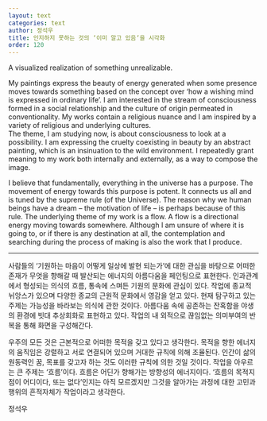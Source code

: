 ```yaml
---
layout: text
categories: text
author: 정석우
title: 인지하지 못하는 것의 ‘이미 알고 있음‘을 시각화
order: 120
---
```


A visualized realization of something unrealizable.

My paintings express the beauty of energy generated when some presence moves towards something based on the concept over ‘how a wishing mind is expressed in ordinary life’. I am interested in the stream of consciousness formed in a social relationship and the culture of origin permeated in conventionality. My works contain a religious nuance and I am inspired by a variety of religious and underlying cultures.  
The theme, I am studying now, is about consciousness to look at a possibility. I am expressing the cruelty coexisting in beauty by an abstract painting, which is an insinuation to the wild environment. I repeatedly grant meaning to my work both internally and externally, as a way to compose the image. 

I believe that fundamentally, everything in the universe has a purpose. The movement of energy towards this purpose is potent. It connects us all and is tuned by the supreme rule (of the Universe). The reason why we human beings have a dream – the motivation of life – is perhaps because of this rule. The underlying theme of my work is a flow. A flow is a directional energy moving towards somewhere. Although I am unsure of where it is going to, or if there is any destination at all, the contemplation and searching during the process of making is also the work that I produce.

----

사람들의 ‘기원하는 마음이 어떻게 일상에 발현 되는가’에 대한 관심을 바탕으로 어떠한 존재가 무엇을 향해갈 때 발산되는 에너지의 아름다움을 페인팅으로 표현한다.
인과관계에서 형성되는 의식의 흐름, 통속에 스며든 기원의 문화에 관심이 있다. 작업에 종교적 뉘앙스가 있으며 다양한 종교의 근원적 문화에서 영감을 얻고 있다. 
현재 탐구하고 있는 주제는 가능성을 바라보는 의식에 관한 것이다. 아름다움 속에 공존하는 잔혹함을 야생의 환경에 빗대 추상회화로 표현하고 있다. 작업의 내 외적으로 끊임없는 의미부여의 반복을 통해 화면을 구성해간다.

우주의 모든 것은 근본적으로 어떠한 목적을 갖고 있다고 생각한다. 목적을 향한 에너지의 움직임은 강렬하고 서로 연결되어 있으며 거대한 규칙에 의해 조율된다. 인간이 삶의 원동력인 꿈, 목표를 갖고자 하는 것도 이러한 규칙에 의한 것일 것이다. 작업을 아우르는 큰 주제는 ‘흐름’이다. 흐름은 어딘가 향해가는 방향성의 에너지이다. ‘흐름의 목적지점이 어디이다, 또는 없다’인지는 아직 모르겠지만 그것을 알아가는 과정에 대한 고민과 행위의 흔적자체가 작업이라고 생각한다.

정석우